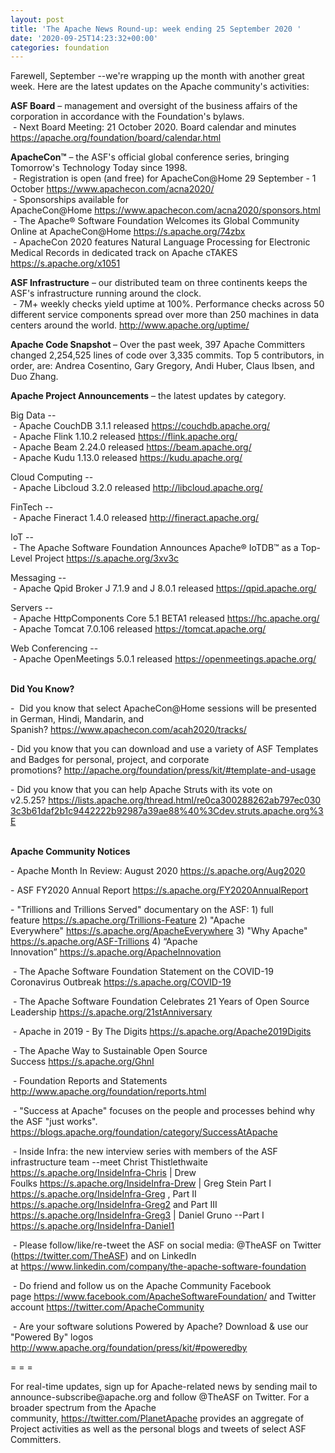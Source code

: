 ```yaml
---
layout: post
title: 'The Apache News Round-up: week ending 25 September 2020 '
date: '2020-09-25T14:23:32+00:00'
categories: foundation
---
```

<p></p><p></p><p></p><p></p><p></p><p></p><p>Farewell, September --we're wrapping up the month with another great week. Here are the latest updates on the Apache
 community's activities:</p><span style="font-weight: 700;">ASF Board</span>&nbsp;– management and oversight of the business affairs of the corporation in accordance with the Foundation's bylaws.<br>&nbsp;- Next Board Meeting: 21 October 2020. Board calendar and minutes <a href="https://apache.org/foundation/board/calendar.html" target="_blank">https://apache.org/foundation/board/calendar.html</a><p></p><p><span style="font-weight: 700;">ApacheCon™</span>&nbsp;– the ASF's official global conference series, bringing Tomorrow's Technology Today since 1998.<br>&nbsp;- Registration is open (and free) for ApacheCon@Home 29 September - 1 October&nbsp;<a href="https://www.apachecon.com/acna2020/" target="_blank">https://www.apachecon.com/acna2020/</a>&nbsp;<br>&nbsp;- Sponsorships available for ApacheCon@Home&nbsp;<a href="https://www.apachecon.com/acna2020/sponsors.html" target="_blank">https://www.apachecon.com/acna2020/sponsors.html</a><br>&nbsp;- The Apache® Software Foundation Welcomes its Global Community Online at ApacheCon@Home <a href="https://s.apache.org/74zbx" target="_blank">https://s.apache.org/74zbx</a> <br>&nbsp;- ApacheCon 2020 features Natural Language Processing for Electronic Medical Records in dedicated track on Apache cTAKES <a href="https://s.apache.org/x1051" target="_blank">https://s.apache.org/x1051</a><br> </p><p><span style="font-weight: 700;">ASF Infrastructure</span>&nbsp;– our distributed team on three continents keeps the ASF's infrastructure running around the clock.<br>&nbsp;-
 7M+ weekly checks yield uptime at 100%. Performance checks across 50 
different service components spread over more than 250 machines in data centers around the world.&nbsp;<a href="http://www.apache.org/uptime/" target="_blank">http://www.apache.org/uptime/</a><br></p><p><b>Apache Code Snapshot&nbsp;</b>– Over the past week, 397 Apache Committers changed 2,254,525 lines of code over 3,335 commits. Top 5 contributors, in order, are: Andrea Cosentino, Gary Gregory, Andi Huber, Claus Ibsen, and Duo Zhang. &nbsp; &nbsp; &nbsp; <br></p><p><span style="font-weight: 700;">Apache Project Announcements</span>&nbsp;– the latest updates by category.</p><p>Big Data --<br>&nbsp;- Apache CouchDB 3.1.1 released <a href="https://couchdb.apache.org/" target="_blank">https://couchdb.apache.org/</a><br>&nbsp;- Apache Flink 1.10.2 released <a href="https://flink.apache.org/" target="_blank">https://flink.apache.org/</a><br>&nbsp;- Apache Beam 2.24.0 released <a href="https://beam.apache.org/" target="_blank">https://beam.apache.org/</a><br>&nbsp;- Apache <span class="il">Kudu</span> 1.13.0 released <a href="https://kudu.apache.org/" rel="noreferrer" target="_blank" data-saferedirecturl="https://www.google.com/url?q=https://kudu.apache.org/&amp;source=gmail&amp;ust=1601045252072000&amp;usg=AFQjCNEz6J4nimAfhCWsqYzva5OyPxXxlg">https://<span class="il">kudu</span>.apache.org/</a></p><p>Cloud Computing --<br>
&nbsp;- Apache <span class="il">Libcloud</span> 3.2.0 released <a href="http://libcloud.apache.org/" rel="noreferrer" target="_blank" data-saferedirecturl="https://www.google.com/url?q=http://libcloud.apache.org/&amp;source=gmail&amp;ust=1601045071877000&amp;usg=AFQjCNEG_3LTqZvO4XdVteFl2bA6h4vQ8w">http://<span class="il">libcloud</span>.apache.org/</a><br></p><p></p><p>FinTech --<br>
&nbsp;- Apache <span class="il">Fineract</span> 1.4.0 released <a href="http://fineract.apache.org/" rel="noreferrer" target="_blank" data-saferedirecturl="https://www.google.com/url?q=http://fineract.apache.org/&amp;source=gmail&amp;ust=1601129847289000&amp;usg=AFQjCNFYmWbzxKPhcT55XG2QW3DMygVaTw">http://<span class="il">fineract</span>.apache.org/</a></p><p>IoT --<br>&nbsp;- The Apache Software Foundation Announces Apache® IoTDB™ as a Top-Level Project <a href="https://s.apache.org/3xv3c" target="_blank">https://s.apache.org/3xv3c</a> <br></p>Messaging --<br>&nbsp;- Apache <span class="il">Qpid</span> Broker J 7.1.9 and J 8.0.1 released <a href="https://qpid.apache.org/" rel="noreferrer" target="_blank" data-saferedirecturl="https://www.google.com/url?q=https://qpid.apache.org/&amp;source=gmail&amp;ust=1601044994477000&amp;usg=AFQjCNFMm5dgRrpU3Q6eL9GgMDmntvrQDQ">https://<span class="il">qpid</span>.apache.org/</a><p></p><p>Servers --<br>&nbsp;- Apache HttpComponents Core 5.1 BETA1 released <a href="https://hc.apache.org/" target="_blank">https://hc.apache.org/</a><br>&nbsp;- Apache <span class="il">Tomcat</span> 7.0.106 released <a href="https://tomcat.apache.org/" target="_blank">https://</a><span class="il"><a href="https://tomcat.apache.org/" target="_blank">tomcat</a></span><a href="https://tomcat.apache.org/" target="_blank">.apache.org/</a></p><p>Web Conferencing --<br>&nbsp;- Apache <span class="il">OpenMeetings</span> 5.0.1 released <a href="https://openmeetings.apache.org/" rel="noreferrer" target="_blank" data-saferedirecturl="https://www.google.com/url?q=https://openmeetings.apache.org/&amp;source=gmail&amp;ust=1601045328873000&amp;usg=AFQjCNEU359-8pzJG8ZR7cJey_tKWH7bxg">https://<span class="il">openmeetings</span>.apache.or<wbr>g/</a><br></p><p><span style="font-weight: 700;"><br>Did You Know?</span></p><p>-&nbsp; Did you know that select ApacheCon@Home sessions will be presented in German, Hindi, Mandarin, and Spanish?&nbsp;<a href="https://www.apachecon.com/acah2020/tracks/" target="_blank">https://www.apachecon.com/acah2020/tracks/</a>&nbsp;<br></p><p>- Did you know that you can download and use a variety of ASF Templates and Badges for personal, project, and corporate promotions?&nbsp;<a href="http://apache.org/foundation/press/kit/#template-and-usage" target="_blank">http://apache.org/foundation/press/kit/#template-and-usage</a>&nbsp;<br></p><p>- Did you know that you can help Apache Struts with&nbsp;its vote on v2.5.25?&nbsp;<a href="https://lists.apache.org/thread.html/re0ca300288262ab797ec0303c3b61daf2b1c9442222b92987a39ae88%40%3Cdev.struts.apache.org%3E">https://lists.apache.org/thread.html/re0ca300288262ab797ec0303c3b61daf2b1c9442222b92987a39ae88%40%3Cdev.struts.apache.org%3E</a><br></p><p><span style="font-weight: 700;"><br>Apache Community Notices</span><span style="font-size: 14px;"><br></span></p><p>- Apache Month In Review: August 2020 <a href="https://s.apache.org/Aug2020" rel="noreferrer" target="_blank" data-saferedirecturl="https://www.google.com/url?q=https://s.apache.org/Aug2020&amp;source=gmail&amp;ust=1599214965682000&amp;usg=AFQjCNETk62nvU-_ajNy-ZS5tOCQkUXL1w">https://s.apache.org/Aug2020</a></p><p><span style="font-size: 14px;">- ASF FY2020 Annual Report </span><a href="https://s.apache.org/FY2020AnnualReport" target="_blank">https://s.apache.org/FY2020AnnualReport</a>&nbsp;</p><p>-
 "Trillions and Trillions Served" documentary on the ASF: 1) full feature&nbsp;<a href="https://s.apache.org/Trillions-Feature" target="_blank">https://s.apache.org/Trillions-Feature</a>&nbsp;2) "Apache Everywhere"&nbsp;<a href="https://s.apache.org/ApacheEverywhere" target="_blank">https://s.apache.org/ApacheEverywhere</a>&nbsp;3) "Why Apache" <a href="https://s.apache.org/ASF-Trillions" target="_blank">https://s.apache.org/ASF-Trillions</a>&nbsp;4)&nbsp;“Apache Innovation”&nbsp;<a href="https://s.apache.org/ApacheInnovation" target="_blank">https://s.apache.org/ApacheInnovation</a>&nbsp;</p><p>&nbsp;- The Apache Software Foundation Statement on the COVID-19 Coronavirus Outbreak <a href="https://s.apache.org/COVID-19" target="_blank">https://s.apache.org/COVID-19</a>&nbsp;&nbsp;</p><p>&nbsp;- The Apache Software Foundation Celebrates 21 Years of Open Source Leadership&nbsp;<a href="https://s.apache.org/21stAnniversary" rel="noreferrer" target="_blank" data-saferedirecturl="https://www.google.com/url?q=https://s.apache.org/21stAnniversary&amp;source=gmail&amp;ust=1586580638108000&amp;usg=AFQjCNHhBfHrSsg8TFX4Lwsa4GFZdonhcA">https://s.apache.org/21stAnniv<wbr>ersary</a></p><p>&nbsp;- Apache in 2019 - By The Digits&nbsp;<a href="https://s.apache.org/Apache2019Digits">https://s.apache.org/Apache2019Digits</a></p><p>&nbsp;- The Apache Way to Sustainable Open Source Success&nbsp;<a href="https://s.apache.org/GhnI">https://s.apache.org/GhnI</a></p><p>&nbsp;- Foundation Reports and Statements <a href="http://www.apache.org/foundation/reports.html" target="_blank">http://www.apache.org/foundation/reports.html</a><br></p><p>&nbsp;- "Success at Apache" focuses on the people and processes behind why the ASF "just works". <a href="https://blogs.apache.org/foundation/category/SuccessAtApache" target="_blank">https://blogs.apache.org/foundation/category/SuccessAtApache</a><br></p><div><p>&nbsp;- Inside Infra: the new interview series with members of the ASF infrastructure team --meet Christ Thistlethwaite <a href="https://s.apache.org/InsideInfra-Chris" target="_blank">https://s.apache.org/InsideInfra-Chris</a>&nbsp;| Drew Foulks&nbsp;<a href="https://s.apache.org/InsideInfra-Drew" rel="noreferrer" target="_blank" data-saferedirecturl="https://www.google.com/url?q=https://s.apache.org/InsideInfra-Drew&amp;source=gmail&amp;ust=1588339104628000&amp;usg=AFQjCNF9dVEn48pV7o9HBG14sP9uprU8Xw">https://s.apache.org/InsideInf<wbr>ra-Drew</a>&nbsp;| Greg Stein Part I <a href="https://s.apache.org/InsideInfra-Greg" target="_blank">https://s.apache.org/InsideInfra-Greg</a> , Part II <a href="https://s.apache.org/InsideInfra-Greg2" target="_blank">https://s.apache.org/InsideInfra-Greg2</a> and Part III <a href="https://s.apache.org/InsideInfra-Greg3" target="_blank">https://s.apache.org/InsideInfra-Greg3</a> | Daniel Gruno --Part I <a href="https://s.apache.org/InsideInfra-Daniel1" target="_blank">https://s.apache.org/InsideInfra-Daniel1</a><br></p></div><div><p>&nbsp;- Please follow/like/re-tweet the ASF on social media: @TheASF on Twitter (<a href="https://twitter.com/TheASF">https://twitter.com/TheASF</a>) and on LinkedIn at&nbsp;<a href="https://www.linkedin.com/company/the-apache-software-foundation">https://www.linkedin.com/company/the-apache-software-foundation</a></p><p>&nbsp;- Do friend and follow us on the Apache Community Facebook page&nbsp;<a href="https://www.facebook.com/ApacheSoftwareFoundation/">https://www.facebook.com/ApacheSoftwareFoundation/</a>&nbsp;and Twitter account&nbsp;<a href="https://twitter.com/ApacheCommunity">https://twitter.com/ApacheCommunity</a></p></div><div>&nbsp;- Are your software solutions Powered by Apache? Download &amp; use our "Powered By" logos <a href="http://www.apache.org/foundation/press/kit/#poweredby" target="_blank">http://www.apache.org/foundation/press/kit/#poweredby</a><br></div><p><span class="LrzXr"></span><span class="LrzXr"></span></p><div><p>= = =</p><p>For
 real-time updates, sign up for Apache-related news by sending mail to 
announce-subscribe@apache.org and follow @TheASF on Twitter. For a 
broader spectrum from the Apache community,&nbsp;<a href="https://twitter.com/PlanetApache">https://twitter.com/PlanetApache</a>&nbsp;provides an aggregate of Project activities as well as the personal blogs and tweets of select ASF Committers.</p></div><p></p><p></p><p></p><p></p><p></p><p></p>

